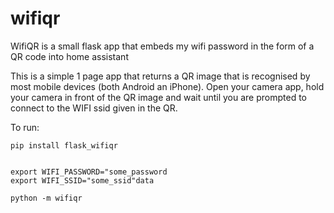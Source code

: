 # wifiqr

WifiQR is a small flask app that embeds my wifi password in the form of a QR code into home assistant

This is a simple 1 page app that returns a QR image that is recognised by most mobile devices (both Android an iPhone). 
Open your camera app, hold your camera in front of the QR image and wait 
until you are prompted to connect to the WIFI ssid given in the QR.


To run:

```
pip install flask_wifiqr


export WIFI_PASSWORD="some_password
export WIFI_SSID="some_ssid"data

python -m wifiqr
```


